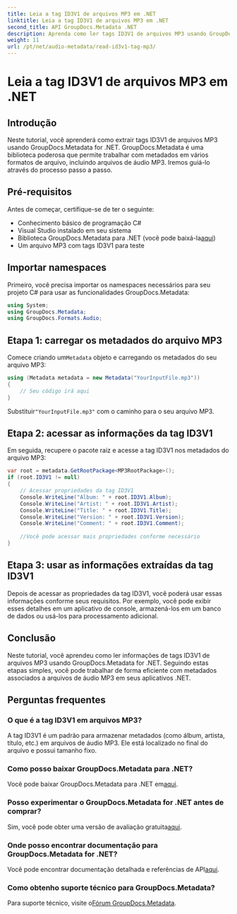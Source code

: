 ```yaml
---
title: Leia a tag ID3V1 de arquivos MP3 em .NET
linktitle: Leia a tag ID3V1 de arquivos MP3 em .NET
second_title: API GroupDocs.Metadata .NET
description: Aprenda como ler tags ID3V1 de arquivos MP3 usando GroupDocs.Metadata for .NET. Tutorial passo a passo com exemplos de código.
weight: 11
url: /pt/net/audio-metadata/read-id3v1-tag-mp3/
---
```


# Leia a tag ID3V1 de arquivos MP3 em .NET

## Introdução
Neste tutorial, você aprenderá como extrair tags ID3V1 de arquivos MP3 usando GroupDocs.Metadata for .NET. GroupDocs.Metadata é uma biblioteca poderosa que permite trabalhar com metadados em vários formatos de arquivo, incluindo arquivos de áudio MP3. Iremos guiá-lo através do processo passo a passo.
## Pré-requisitos
Antes de começar, certifique-se de ter o seguinte:
- Conhecimento básico de programação C#
- Visual Studio instalado em seu sistema
-  Biblioteca GroupDocs.Metadata para .NET (você pode baixá-la[aqui](https://releases.groupdocs.com/metadata/net/))
- Um arquivo MP3 com tags ID3V1 para teste

## Importar namespaces
Primeiro, você precisa importar os namespaces necessários para seu projeto C# para usar as funcionalidades GroupDocs.Metadata:
```csharp
using System;
using GroupDocs.Metadata;
using GroupDocs.Formats.Audio;
```
## Etapa 1: carregar os metadados do arquivo MP3
 Comece criando um`Metadata` objeto e carregando os metadados do seu arquivo MP3:
```csharp
using (Metadata metadata = new Metadata("YourInputFile.mp3"))
{
    // Seu código irá aqui
}
```
 Substituir`"YourInputFile.mp3"` com o caminho para o seu arquivo MP3.
## Etapa 2: acessar as informações da tag ID3V1
Em seguida, recupere o pacote raiz e acesse a tag ID3V1 nos metadados do arquivo MP3:
```csharp
var root = metadata.GetRootPackage<MP3RootPackage>();
if (root.ID3V1 != null)
{
    // Acessar propriedades da tag ID3V1
    Console.WriteLine("Album: " + root.ID3V1.Album);
    Console.WriteLine("Artist: " + root.ID3V1.Artist);
    Console.WriteLine("Title: " + root.ID3V1.Title);
    Console.WriteLine("Version: " + root.ID3V1.Version);
    Console.WriteLine("Comment: " + root.ID3V1.Comment);
    
    //Você pode acessar mais propriedades conforme necessário
}
```
## Etapa 3: usar as informações extraídas da tag ID3V1
Depois de acessar as propriedades da tag ID3V1, você poderá usar essas informações conforme seus requisitos. Por exemplo, você pode exibir esses detalhes em um aplicativo de console, armazená-los em um banco de dados ou usá-los para processamento adicional.

## Conclusão
Neste tutorial, você aprendeu como ler informações de tags ID3V1 de arquivos MP3 usando GroupDocs.Metadata for .NET. Seguindo estas etapas simples, você pode trabalhar de forma eficiente com metadados associados a arquivos de áudio MP3 em seus aplicativos .NET.

## Perguntas frequentes
### O que é a tag ID3V1 em arquivos MP3?
A tag ID3V1 é um padrão para armazenar metadados (como álbum, artista, título, etc.) em arquivos de áudio MP3. Ele está localizado no final do arquivo e possui tamanho fixo.
### Como posso baixar GroupDocs.Metadata para .NET?
 Você pode baixar GroupDocs.Metadata para .NET em[aqui](https://releases.groupdocs.com/metadata/net/).
### Posso experimentar o GroupDocs.Metadata for .NET antes de comprar?
 Sim, você pode obter uma versão de avaliação gratuita[aqui](https://releases.groupdocs.com/).
### Onde posso encontrar documentação para GroupDocs.Metadata for .NET?
 Você pode encontrar documentação detalhada e referências de API[aqui](https://tutorials.groupdocs.com/metadata/net/).
### Como obtenho suporte técnico para GroupDocs.Metadata?
 Para suporte técnico, visite o[Fórum GroupDocs.Metadata](https://forum.groupdocs.com/c/metadata/14).